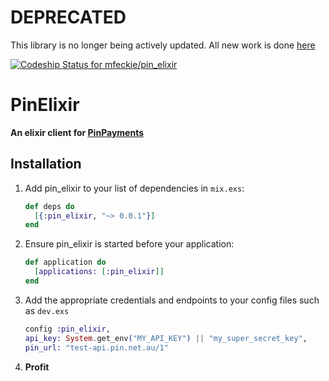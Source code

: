 # DEPRECATED

This library is no longer being actively updated.  All new work is done [here](https://github.com/htdc/pinxs)

[ ![Codeship Status for mfeckie/pin_elixir](https://codeship.com/projects/a859e080-6da7-0133-4eca-12b40b0bc787/status?branch=master)](https://codeship.com/projects/115711)

# PinElixir

**An elixir client for [PinPayments](https://pin.net.au/)**

## Installation

1. Add pin_elixir to your list of dependencies in `mix.exs`:

    ```elixir
    def deps do
      [{:pin_elixir, "~> 0.0.1"}]
    end
    ```

2. Ensure pin_elixir is started before your application:

    ``` elixir
    def application do
      [applications: [:pin_elixir]]
    end
    ```

3. Add the appropriate credentials and endpoints to your config files such as `dev.exs`

    ``` elixir
    config :pin_elixir,
    api_key: System.get_env("MY_API_KEY") || "my_super_secret_key",
    pin_url: "test-api.pin.net.au/1"
    ```


4. **Profit**
